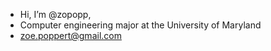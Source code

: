 - Hi, I’m @zopopp, 
- Computer engineering major at the University of Maryland
- zoe.poppert@gmail.com
